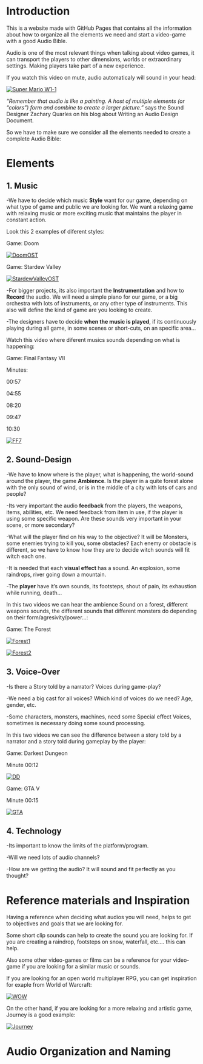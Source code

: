 # Introduction

This is a website made with GitHub Pages that contains all the information about how to organize all the elements we need and start a video-game with a good Audio Bible.

Audio is one of the most relevant things when talking about video games, it can transport the players to other dimensions, worlds or extraordinary settings. Making players take part of a new experience. 

If you watch this video on mute, audio automaticaly will sound in your head:

[![Super Mario W1-1](https://img.youtube.com/vi/W9x_nNjU9xs/0.jpg)](https://www.youtube.com/watch?v=W9x_nNjU9xs "Super Mario W1-1")

*“Remember that audio is like a painting. A host of multiple elements (or “colors”) form and combine to create a larger picture.”*
says the Sound Designer Zachary Quarles on his blog about Writing an Audio Design Document.


So we have to make sure we consider all the elements needed to create a complete Audio Bible:

# Elements

## 1. Music

-We have to decide which music **Style** want for our game, depending on what type of game and public we are looking for. We want a relaxing game with relaxing music or more exciting music that maintains the player in constant action.

Look this 2 examples of diferent styles:

Game: Doom

[![DoomOST](https://img.youtube.com/vi/BSsfjHCFosw/0.jpg)](https://www.youtube.com/watch?v=BSsfjHCFosw "DoomOST")

Game: Stardew Valley

[![StardewValleyOST](https://img.youtube.com/vi/FQSHcl6TJb4/0.jpg)](https://www.youtube.com/watch?v=FQSHcl6TJb4 "StardewValleyOST")

-For bigger projects, its also important the **Instrumentation** and how to **Record** the audio. We will need a simple piano for our game, or a big orchestra with lots of instruments, or any other type of instruments. This also will define the kind of game are you looking to create.

-The designers have to decide **when the music is played**, if its continuously playing during all game, in some scenes or short-cuts, on an specific area…

Watch this video where diferent musics sounds depending on what is happening:

Game: Final Fantasy VII

Minutes: 

00:57

04:55

08:20

09:47

10:30

[![FF7](https://img.youtube.com/vi/KhSicdniIng/0.jpg)](https://www.youtube.com/watch?v=KhSicdniIng "FF7")

## 2. Sound-Design

-We have to know where is the player, what is happening, the world-sound around the player, the game **Ambience**. Is the player in a quite forest alone with the only sound of wind, or is in the middle of a city with lots of cars and people?

-Its very important the audio **feedback** from the players, the weapons, items, abilities, etc.
We need feedback from item in use, if the player is using some specific weapon. Are these sounds very important in your scene, or more secondary?

-What will the player find on his way to the objective? It will be Monsters, some enemies trying to kill you, some obstacles? Each enemy or obstacle is different, so we have to know how they are to decide witch sounds will fit witch each one.

-It is needed that each **visual effect** has a sound. An explosion, some raindrops, river going down a mountain.

-The **player** have it’s own sounds, its footsteps, shout of pain, its exhaustion while running, death…

In this two videos we can hear the ambience Sound on a forest, different weapons sounds, the different sounds that different monsters do depending on their form/agresivity/power...:

Game: The Forest

[![Forest1](https://img.youtube.com/vi/1mrW0BnNIQA/0.jpg)](https://www.youtube.com/watch?v=1mrW0BnNIQA "Forest1")

[![Forest2](https://img.youtube.com/vi/DeholeI7okk/0.jpg)](https://www.youtube.com/watch?v=DeholeI7okk "Forest2")

## 3. Voice-Over

-Is there a Story told by a narrator? Voices during game-play?

-We need a big cast for all voices? Which kind of voices do we need? Age, gender, etc.

-Some characters, monsters, machines, need some Special effect Voices, sometimes is necessary doing some sound processing.

In this two videos we can see the difference between a story told by a narrator and a story told during gameplay by the player:

Game: Darkest Dungeon

Minute 00:12

[![DD](https://img.youtube.com/vi/QlRBzoKN4NY/0.jpg)](https://www.youtube.com/watch?v=QlRBzoKN4NY "DD")

Game: GTA V 

Minute 00:15

[![GTA](https://img.youtube.com/vi/dq_d0sw4EqQ/0.jpg)](https://www.youtube.com/watch?v=dq_d0sw4EqQ "GTA")

## 4. Technology

-Its important to know the limits of the platform/program.

-Will we need lots of audio channels?

-How are we getting the audio? It will sound and fit perfectly as you thought?

# Reference materials and Inspiration

Having a reference when deciding what audios you will need, helps to get to objectives and goals that we are looking for.

Some short clip sounds can help to create the sound you are looking for. If you are creating a raindrop, footsteps on snow, waterfall, etc.… this can help.

Also some other video-games or films can be a reference for your video-game if you are looking for a similar music or sounds.

If you are looking for an open world multiplayer RPG, you can get inspiration for exaple from World of Warcraft:

[![WOW](https://img.youtube.com/vi/gQFOLOur1jM/0.jpg)](https://www.youtube.com/watch?v=gQFOLOur1jM "WOW")

On the other hand, if you are looking for a more relaxing and artistic game, Journey is a good example:

[![Journey](https://img.youtube.com/vi/M3hFN8UrBPw/0.jpg)](https://www.youtube.com/watch?v=M3hFN8UrBPw "Journey")

# Audio Organization and Naming

